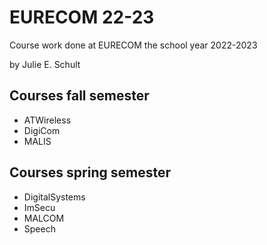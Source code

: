 # EURECOM 22-23
Course work done at EURECOM the school year 2022-2023

by Julie E. Schult

## Courses fall semester
* ATWireless
* DigiCom
* MALIS

## Courses spring semester
* DigitalSystems
* ImSecu
* MALCOM
* Speech
